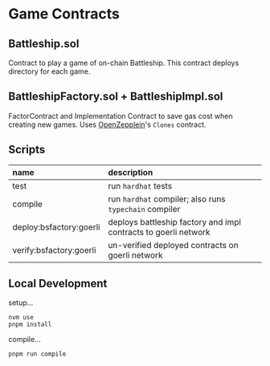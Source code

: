 # Game Contracts

## Battleship.sol
Contract to play a game of on-chain Battleship. This contract deploys directory for each game.

## BattleshipFactory.sol + BattleshipImpl.sol
FactorContract and Implementation Contract to save gas cost when creating new games. Uses [OpenZepplein]()'s `Clones` contract.

## Scripts

| name | description |
| :---- | :---------- |
| test | run `hardhat` tests |
| compile | run `hardhat` compiler; also runs `typechain` compiler |
| deploy:bsfactory:goerli | deploys battleship factory and impl contracts to goerli network |
| verify:bsfactory:goerli | un-verified deployed contracts on goerli network |

## Local Development

setup...

```shall
nvm use
pnpm install
```

compile...

```shell
pnpm run compile
```